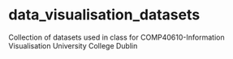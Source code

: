 # data_visualisation_datasets
Collection of datasets used in class for COMP40610-Information Visualisation University College Dublin
